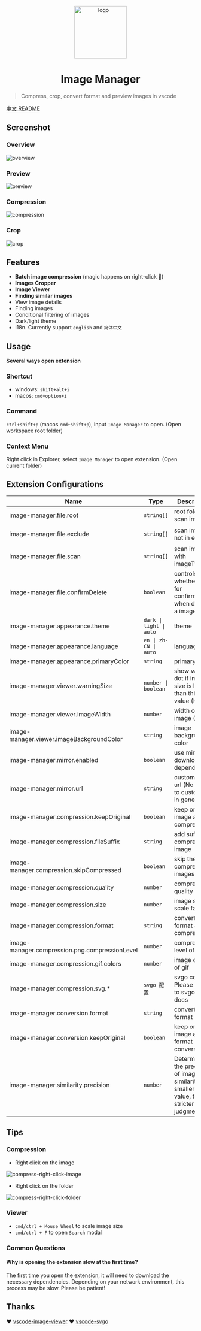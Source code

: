 <p align='center'>
  <a href='https://github.com/hemengke1997/vscode-image-manager' target="_blank" rel='noopener noreferrer'>
    <img width='140' src='./assets/logo.png' alt='logo' />
  </a>
</p>

<h1 align='center'>Image Manager</h1>

> Compress, crop, convert format and preview images in vscode

[中文 README](./README.md)

## Screenshot

### Overview

![overview](./screenshots/overview.png)

### Preview
![preview](./screenshots/preview.png)

### Compression
![compression](./screenshots/compression.png)

### Crop
![crop](./screenshots/crop.png)


## Features

- **Batch image compression** (magic happens on right-click 🤩)
- **Images Cropper**
- **Image Viewer**
- **Finding similar images**
- View image details
- Finding images
- Conditional filtering of images
- Dark/light theme
- I18n. Currently support `english` and `简体中文`


## Usage

**Several ways open extension**

### Shortcut

- windows: `shift+alt+i`
- macos: `cmd+option+i`


### Command

`ctrl+shift+p` (macos `cmd+shift+p`), input `Image Manager` to open. (Open workspace root folder)

### Context Menu

Right click in Explorer, select `Image Manager` to open extension. (Open current folder)


## Extension Configurations


| Name                                           | Type                    | Description                                                                                     | Default value                                                                                                                |
| ---------------------------------------------- | ----------------------- | ----------------------------------------------------------------------------------------------- | ---------------------------------------------------------------------------------------------------------------------------- |
| image-manager.file.root                        | `string[]`              | root folder to scan images                                                                      | current workspace                                                                                                            |
| image-manager.file.exclude                     | `string[]`              | scan images not in exclude                                                                      | `['**/node_modules/**','**/.git/**',`<br>`'**/dist/**','**/coverage/**','**/.next/**',`<br/>`'**/.nuxt/**','**/.vercel/**']` |
| image-manager.file.scan                        | `string[]`              | scan images with imageType                                                                      | `['svg','png','jpeg','jpg',`<br/>`'ico','gif','webp','bmp',`<br/>`'tif','tiff','apng','avif']`                               |
| image-manager.file.confirmDelete               | `boolean`               | controls whether ask for confirmation when deleting a image                                     | true                                                                                                                         |
| image-manager.appearance.theme                 | `dark \| light \| auto` | theme                                                                                           | `auto`                                                                                                                       |
| image-manager.appearance.language              | `en \| zh-CN \| auto`   | language                                                                                        | `auto`                                                                                                                       |
| image-manager.appearance.primaryColor          | `string`                | primary color                                                                                   | undefined                                                                                                                    |
| image-manager.viewer.warningSize               | `number \| boolean`     | show warning dot if image size is larger than this value (KB)                                   | 1024                                                                                                                         |
| image-manager.viewer.imageWidth                | `number`                | width of image (px)                                                                             | 100                                                                                                                          |
| image-manager.viewer.imageBackgroundColor      | `string`                | image background color                                                                          | `#1a1a1a`                                                                                                                    |
| image-manager.mirror.enabled                   | `boolean`               | use mirror for downloading dependencies                                                         | false                                                                                                                        |
| image-manager.mirror.url                       | `string`                | custom mirror url (No need to custom this in general)                                           | undefined                                                                                                                    |
| image-manager.compression.keepOriginal         | `boolean`               | keep original image after compression                                                           | false                                                                                                                        |
| image-manager.compression.fileSuffix           | `string`                | add suffix to compressed image                                                                  | `.min`                                                                                                                       |
| image-manager.compression.skipCompressed       | `boolean`               | skip the compressed images                                                                      | true                                                                                                                         |
| image-manager.compression.quality              | `number`                | compression quality                                                                             | -                                                                                                                            |
| image-manager.compression.size                 | `number`                | image size (x scale factor)                                                                     | 1                                                                                                                            |
| image-manager.compression.format               | `string`                | convert format after compression                                                                | ''                                                                                                                           |
| image-manager.compression.png.compressionLevel | `number`                | compression level of png                                                                        | 9                                                                                                                            |
| image-manager.compression.gif.colors           | `number`                | image colors of gif                                                                             | 256                                                                                                                          |
| image-manager.compression.svg.*                | `svgo 配置`             | svgo config. Please refer to svgo offical docs                                                  | -                                                                                                                            |
| image-manager.conversion.format                | `string`                | convert format                                                                                  | ''                                                                                                                           |
| image-manager.conversion.keepOriginal          | `boolean`               | keep original image after format conversion                                                     | false                                                                                                                        |
| image-manager.similarity.precision             | `number`                | Determining the precision of image similarity. The smaller the value, the stricter the judgment | 10                                                                                                                           |


## Tips

### Compression

- Right click on the image

![compress-right-click-image](./screenshots/compress-1.png)

- Right click on the folder

![compress-right-click-folder](./screenshots/compress-2.png)


### Viewer

- `cmd/ctrl + Mouse Wheel` to scale image size
- `cmd/ctrl + F` to open `Search` modal

### Common Questions

#### Why is opening the extension slow at the first time?

The first time you open the extension, it will need to download the necessary dependencies. Depending on your network environment, this process may be slow. Please be patient!


## Thanks

❤️ [vscode-image-viewer](https://github.com/ZhangJian1713/vscode-image-viewer)
❤️ [vscode-svgo](https://github.com/1000ch/vscode-svgo)
